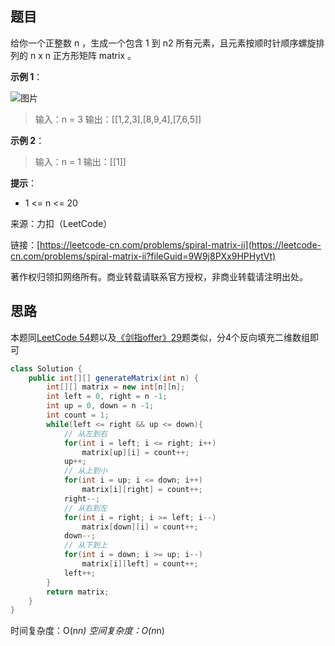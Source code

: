 ## 题目

给你一个正整数 n ，生成一个包含 1 到 n2 所有元素，且元素按顺时针顺序螺旋排列的 n x n 正方形矩阵 matrix 。

**示例 1**：

![图片](https://uploader.shimo.im/f/40TppYC0dTfvyo2N.png!thumbnail?fileGuid=9W9j8PXx9HPHytVt)

>输入：n = 3
>输出：[[1,2,3],[8,9,4],[7,6,5]]

**示例 2**：

>输入：n = 1
>输出：[[1]]

**提示**：

* 1 <= n <= 20

来源：力扣（LeetCode）

链接：[https://leetcode-cn.com/problems/spiral-matrix-ii](https://leetcode-cn.com/problems/spiral-matrix-ii?fileGuid=9W9j8PXx9HPHytVt)

著作权归领扣网络所有。商业转载请联系官方授权，非商业转载请注明出处。

## 思路

本题同[LeetCode 54](https://leetcode-cn.com/problems/spiral-matrix?fileGuid=9W9j8PXx9HPHytVt)题以及[《剑指offer》29](https://leetcode-cn.com/problems/shun-shi-zhen-da-yin-ju-zhen-lcof/submissions/?fileGuid=9W9j8PXx9HPHytVt)题类似，分4个反向填充二维数组即可

```java
class Solution {
    public int[][] generateMatrix(int n) {
        int[][] matrix = new int[n][n];
        int left = 0, right = n -1;
        int up = 0, down = n -1;
        int count = 1;
        while(left <= right && up <= down){
            // 从左到右
            for(int i = left; i <= right; i++)
                matrix[up][i] = count++;
            up++;
            // 从上到小
            for(int i = up; i <= down; i++)
                matrix[i][right] = count++;
            right--;
            // 从右到左
            for(int i = right; i >= left; i--)
                matrix[down][i] = count++;
            down--;
            // 从下到上
            for(int i = down; i >= up; i--)
                matrix[i][left] = count++;
            left++;
        }
        return matrix;
    }
}
```
时间复杂度：O(n*n)
空间复杂度：O(n*n)

